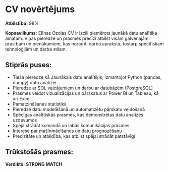 # CV novērtējums

**Atbilstība:** 98%

**Kopsavilkums:** Elīnas Ozolas CV ir izcili piemērots jaunākā datu analītiķa amatam. Viņas pieredze un prasmes precīzi atbilst visām galvenajām prasībām un pienākumiem, kas norādīti darba aprakstā, tostarp specifiskām tehnoloģijām un darba stilam.

## Stiprās puses:
- Tieša pieredze kā Jaunākais datu analītiķis, izmantojot Python (pandas, numpy) datu analīzei
- Pieredze ar SQL vaicājumiem un darbu ar datubāzēm (PostgreSQL)
- Prasmes veidot vizualizācijas un pārskatus ar Power BI un Tableau, kā arī Excel
- Pamatzināšanas statistikā
- Pieredze datu modelēšanā un automatizētu pārskatu veidošanā
- Spēcīgas analītiskās prasmes, kas demonstrētas datu analīzes uzdevumos
- Spēja strādāt komandā un labas komunikācijas prasmes
- Interese par mašīnmācīšanos un datu prognozēšanu
- Precizitāte un atbildība, kas atbilst spējai strādāt patstāvīgi

## Trūkstošās prasmes:

**Verdikts:** **STRONG MATCH**
